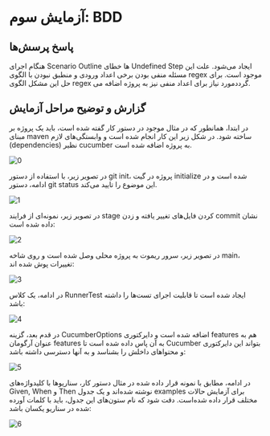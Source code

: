# آزمایش سوم: BDD
## پاسخ پرسش‌ها
هنگام اجرای Scenario Outline ها خطای Undefined Step ایجاد می‌شود. علت این مسئله منفی بودن برخی اعداد ورودی و منطبق نبودن با الگوی regex موجود است. برای حل این مشکل الگوی regex مورد نیاز برای اعداد منفی نیز به پروژه اضافه می‌‎گردد.

## گزارش و توضیح مراحل آزمایش
در ابتدا، همانطور که در مثال موجود در دستور کار گفته شده است، باید یک پروژه بر مبنای maven ساخته شود. در شکل زیر این کار انجام شده است و وابستگی‌های لازم (dependencies) نظیر cucumber به پروژه اضافه شده است.

![0](https://github.com/soleyman79/SE_Lab3/assets/59166192/d0b1e59b-4ecb-4356-a6f4-7c49d3320887)

در تصویر زیر، با استفاده از دستور git init، پروژه در گیت initialize شده است و در ادامه، دستور git status این موضوع را تایید می‌کند.

![1](https://github.com/soleyman79/SE_Lab3/assets/59166192/206e5cb8-2637-480b-ac98-afd40902121f)

در تصویر زیر، نمونه‌ای از فرایند stage کردن فایل‌های تغییر یافته و زدن commit نشان داده شده است:

![2](https://github.com/soleyman79/SE_Lab3/assets/59166192/63378497-2b12-47c7-9265-52d0d7deed6d)

در تصویر زیر، سرور ریموت به پروژه محلی وصل شده است و روی شاخه main، تغییرات پوش شده اند:

![3](https://github.com/soleyman79/SE_Lab3/assets/59166192/4db14b87-c19a-42c1-b1b3-95949fdc1935)

در ادامه، یک کلاس RunnerTest ایجاد شده است تا قابلیت اجرای تست‌ها را داشته باشد:

![4](https://github.com/soleyman79/SE_Lab3/assets/59166192/711f85dd-eaec-471b-9728-53718326daf1)

در قدم بعد، گزینه CucumberOptions اضافه شده است و دایرکتوری features هم به عنوان آرگومان features به آن پاس داده شده است تا Cucumber بتواند این دایرکتوری و محتواهای داخلش را بشناسد و به آنها دسترسی داشته باشد:

![5](https://github.com/soleyman79/SE_Lab3/assets/59166192/dea9c347-5095-4f9c-be5b-3ba7ec4b27ff)

در ادامه، مطابق با نمونه قرار داده شده در مثال دستور کار، سناریوها با کلیدواژه‌های Given, When و Then نوشته شده‌اند و یک جدول examples برای آزمایش حالات مختلف قرار داده شده‌است. دقت شود که نام ستون‌های این جدول، باید با کلمات آورده شده در سناریو یکسان باشد:

![6](https://github.com/soleyman79/SE_Lab3/assets/59166192/2ade3eed-b494-40d9-a855-f9242a24a1ff)








